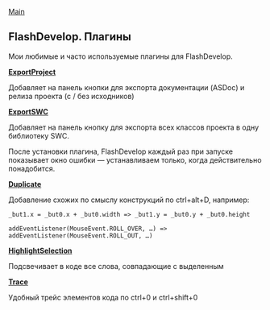 [Main](/index.md)

## FlashDevelop. Плагины

Мои любимые и часто используемые плагины для FlashDevelop.


__[ExportProject](http://www.flashdevelop.org/community/viewtopic.php?f=4&t=4641)__

Добавляет на панель кнопки для экспорта документации (ASDoc) и релиза проекта (с / без исходников)


__[ExportSWC](http://www.flashdevelop.org/community/viewtopic.php?f=4&t=2987)__

Добавляет на панель кнопку для экспорта всех классов проекта в одну библиотеку SWC.

После установки плагина, FlashDevelop каждый раз при запуске показывает окно ошибки — устанавливаем только, когда действительно понадобится.


__[Duplicate](http://www.flashdevelop.org/community/viewtopic.php?f=4&t=2993)__

Добавление схожих по смыслу конструкций по ctrl+alt+D, например:

`_but1.x = _but0.x + _but0.width => _but1.y = _but0.y + _but0.height`

`addEventListener(MouseEvent.ROLL_OVER, …) => addEventListener(MouseEvent.ROLL_OUT, …)`


__[HighlightSelection](http://www.flashdevelop.org/community/viewtopic.php?f=4&t=4486)__

Подсвечивает в коде все слова, совпадающие с выделенным


__[Trace](http://www.flashdevelop.org/community/viewtopic.php?t=1128)__

Удобный трейс элементов кода по ctrl+0 и ctrl+shift+0
